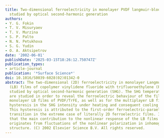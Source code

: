```yaml
---
title: Two-dimensional ferroelectricity in monolayer PVDF langmuir-blodgett films
  studied by optical second-harmonic generation
authors:
- Y. G. Fokin
- T. V. Misuryaev
- T. V. Murzina
- S. P. Palto
- N. N. Petukhova
- S. G. Yudin
- O. A. Aktsipetrov
date: '2002-06-01'
publishDate: '2025-03-15T18:26:12.750747Z'
publication_types:
- article-journal
publication: '*Surface Science*'
doi: 10.1016/S0039-6028(02)01342-0
abstract: The two-dimensional (2D) ferroelectricity in monolayer Langmuir Blodgett
  (LB) films of copolymer vinylidene fluoride with trifluoroethylene (PVDF/TrFE) is
  studied by optical second-harmonic generation (SHG). The SHG temperature dependences
  are studied in order to reveal the ferroelectric behaviour of the films. For the
  monolayer LB films of PVDF/TrFE, as well as for the multiplayer LB films, a wide
  hysteresis in the SHG intensity under heating and consequent cooling is observed.
  This hysteresis is attributed to the first-order ferroelectric-paraelectric phase
  transition in the extreme case of literally 2D ferroelectric films. It is demonstrated
  that the main contribution to the nonlinear response of the LB films of PVDF/TrFE
  originates from fluctuations of the nonlinear polarization in inhomogeneous film
  structure. (C) 2002 Elsevier Science B.V. All rights reserved.
---
```

